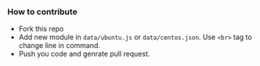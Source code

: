 ### How to contribute

- Fork this repo
- Add new module in `data/ubuntu.js` or `data/centos.json`. Use `<br>` tag to change line in command.
- Push you code and genrate pull request.
